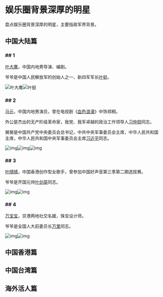 # 娱乐圈背景深厚的明星
盘点娱乐圈背景深厚的明星，主要指政军界背景。

## 中国大陆篇

### ## 1

[叶大鹰](https://baike.baidu.com/item/叶大鹰)，中国内地男导演、编剧。

爷爷是中国人民解放军的创始人之一、新四军军长[叶挺](https://baike.baidu.com/item/叶挺/299649)。

![叶大鹰](https://bkimg.cdn.bcebos.com/pic/2934349b033b5bb50e9592033ed3d539b700bc89?x-bce-process=image/resize,m_lfit,w_268,limit_1/format,f_jpg)![叶挺](https://bkimg.cdn.bcebos.com/pic/b21c8701a18b87d65eb91310080828381e30fdc2?x-bce-process=image/resize,m_lfit,w_268,limit_1/format,f_jpg)





### ## 2

[马元](https://baike.baidu.com/item/马元/8803534)，中国内地男演员，曾在电视剧《[血色浪漫](https://baike.baidu.com/item/血色浪漫)》中饰郑桐。

外公是杰出的无产阶级革命家，我党、我军卓越的政治工作领导人[习仲勋](https://baike.baidu.com/item/习仲勋/1553475)同志。

舅舅是中国共产党中央委员会总书记，中共中央军事委员会主席，中华人民共和国主席，中华人民共和国中央军事委员会主席[习近平](https://baike.baidu.com/item/习近平)同志。

![img](https://bkimg.cdn.bcebos.com/pic/9a504fc2d5628535f74180fb9eef76c6a6ef6342?x-bce-process=image/resize,m_lfit,w_268,limit_1/format,f_jpg)![img](https://bkimg.cdn.bcebos.com/pic/0d338744ebf81a4ce36943a8d72a6059252da67c?x-bce-process=image/resize,m_lfit,w_268,limit_1/format,f_jpg)![img](https://bkimg.cdn.bcebos.com/pic/54fbb2fb43166d22ca0c87944a2309f79052d2b3?x-bce-process=image/resize,m_lfit,w_268,limit_1/format,f_jpg)



### ## 3

[叶晴晴](https://baike.baidu.com/item/叶晴晴/15088394)，中国香港创作型女歌手，曾参加中国好声音第三季第二期选拔赛。

爷爷是开国元帅[叶剑英](https://baike.baidu.com/item/叶剑英)同志。

![img](https://bkimg.cdn.bcebos.com/pic/2e2eb9389b504fc207523543e6dde71190ef6d63?x-bce-process=image/resize,m_lfit,w_268,limit_1/format,f_jpg)![img](https://bkimg.cdn.bcebos.com/pic/9213b07eca806538c1661d1c98dda144ad348235?x-bce-process=image/resize,m_lfit,w_268,limit_1/format,f_jpg)



### ## 4

[万宝宝](https://baike.baidu.com/item/万宝宝/9497971)，京港两地社交名媛，珠宝设计师。

爷爷是全国人大前委员长[万里](https://baike.baidu.com/item/万里/115915)同志。

![img](https://bkimg.cdn.bcebos.com/pic/f11f3a292df5e0fe6ff525ab556034a85fdf72af?x-bce-process=image/resize,m_lfit,w_268,limit_1/format,f_jpg)![img](https://bkimg.cdn.bcebos.com/pic/bd315c6034a85edfd5bcf4324f540923dd5475ea?x-bce-process=image/resize,m_lfit,w_268,limit_1/format,f_jpg)



## 中国香港篇

## 中国台湾篇

## 海外活人篇